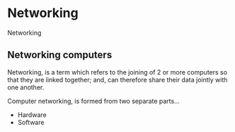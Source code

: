 # Networking
Networking

## Networking computers

Networking, is a term which refers to the joining of 2 or more computers so that they are linked together; and, can therefore share their data jointly with one another.

Computer networking, is formed from two separate parts...
- Hardware
- Software
